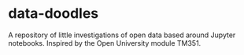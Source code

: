 # data-doodles
A repository of little investigations of open data based around Jupyter notebooks. Inspired by the Open University module TM351.
